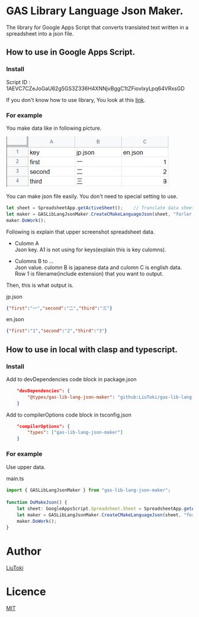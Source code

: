 # GAS Library Language Json Maker.
The library for Google Apps Script that converts translated text written in a spreadsheet into a json file.

## How to use in Google Apps Script.

### Install

Script ID : 1AEVC7CZeJoGaU62g5GS3Z336H4XNNjvBggC1tZFiovIxyLpq64VRxsGD

If you don't know how to use library, You look at this [link](https://developers.google.com/apps-script/guides/libraries).

### For example

You make data like in following picture.

![](./img/test_data.png)

You can make json file easily. You don't need to special setting to use.

```javascript
let sheet = SpreadsheetApp.getActiveSheet();	// Translate data sheet.
let maker = GASLibLangJsonMaker.CreateCMakeLanguageJson(sheet, "forler id where file save");
maker.DoWork();
```

Following is explain that upper screenshot spreadsheet data.
- Culomn A  
Json key. A1 is not using for keys(explain this is key culomns).

- Culomns B to ...  
Json value. culomn B is japanese data and culomn C is english data.  
Row 1 is filename(include extension) that you want to output.

Then, this is what output is.

jp.json
```json
{"first":"一","second":"二","third":"三"}
```

en.json
```json
{"first":"1","second":"2","third":"3"}
```

## How to use in local with clasp and typescript.

### Install

Add to devDependencies code block in package.json

```json
	"devDependencies": {
		"@types/gas-lib-lang-json-maker": "github:LiuToki/gas-lib-lang-json-maker"
	}
```

Add to compilerOptions code block in tsconfig.json

```json
	"compilerOptions": {
		"types": ["gas-lib-lang-json-maker"]
	}
```

### For example

Use upper data.

main.ts
```typescript
import { GASLibLangJsonMaker } from "gas-lib-lang-json-maker";

function DoMakeJson() {
	let sheet: GoogleAppsScript.Spreadsheet.Sheet = SpreadsheetApp.getActiveSheet();
	let maker = GASLibLangJsonMaker.CreateCMakeLanguageJson(sheet, "forler id where file save");
	maker.DoWork();
}
```

# Author
[LiuToki](https://github.com/liutoki)

# Licence
[MIT](./LICENSE)
